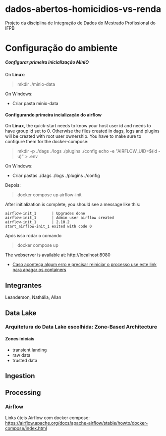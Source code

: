 # dados-abertos-homicidios-vs-renda

Projeto da disciplina de Integração de Dados do Mestrado Profissional do IFPB

# Configuração do ambiente

##### Configurar primeira inicialização MinIO

On **Linux**:

> mkdir ./minio-data

On Windows:

- Criar pasta minio-data

#### Configurando primeira incialização do airflow

On **Linux**, the quick-start needs to know your host user id and needs to have group id set to 0. Otherwise the files created in dags, logs and plugins will be created with root user ownership. You have to make sure to configure them for the docker-compose:

<!-- > mkdir -p ./logs ./plugins ./config -->

> mkdir -p ./dags ./logs ./plugins ./config
> echo -e "AIRFLOW_UID=$(id -u)" > .env

On Windows:

- Criar pastas ./dags ./logs ./plugins ./config

Depois:

> docker compose up airflow-init

After initialization is complete, you should see a message like this:

```
airflow-init_1       | Upgrades done
airflow-init_1       | Admin user airflow created
airflow-init_1       | 2.10.2
start_airflow-init_1 exited with code 0
```

Após isso rodar o comando

> docker compose up

The webserver is available at: http://localhost:8080

- [Caso aconteça algum erro e precisar reiniciar o processo use este link para apagar os containers](https://airflow.apache.org/docs/apache-airflow/stable/howto/docker-compose/index.html#cleaning-up-the-environment)

## Integrantes

Leanderson, Nathália, Allan

## Data Lake

### Arquitetura do Data Lake escolhida: Zone-Based Architecture

#### Zones iniciais

- transient landing
- raw data
- trusted data

## Ingestion

## Processing

### Airflow

Links úteis
Airflow com docker compose: https://airflow.apache.org/docs/apache-airflow/stable/howto/docker-compose/index.html
